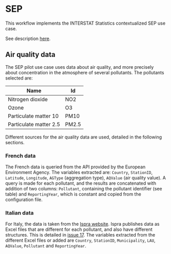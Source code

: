 # SEP

This workflow implements the INTERSTAT Statistics contextualized SEP use case.

See description [here](https://github.com/INTERSTAT/Statistics-Contextualized/blob/main/test-case.md#support-for-environment-policies-sep).


## Air quality data

The SEP pilot use case uses data about air quality, and more precisely about concentration in the atmosphere of several pollutants. The pollutants selected are:

| Name                   | Id    |
|------------------------|-------|
| Nitrogen dioxide       | NO2   |
| Ozone                  | O3    |
| Particulate matter 10  | PM10  |
| Particulate matter 2.5 | PM2.5 |

Different sources for the air quality data are used, detailed in the following sections.

### French data

The French data is queried from the API provided by the European Environment Agency. The variables extracted are: `Country`, `StationID`, `Latitude`, `Longitude`, `AGType` (aggregation type), `AQValue` (air quality value). A query is made for each pollutant, and the results are concatenated with addition of two columns: `Pollutant`, containing the pollutant identifier (see table) and `ReportingYear`, which is constant and copied from the configuration file.

### Italian data

For Italy, the data is taken from the [Ispra website](https://annuario.isprambiente.it/). Ispra publishes data as Excel files that are different for each pollutant, and also have different structures. This is detailed in [issue 17](https://github.com/INTERSTAT/Statistics-Contextualized/issues/17). The variables extracted from the different Excel files or added are `Country`, `StationID`, `Municipality`, `LAU`, `AQValue`, `Pollutant` and `ReportingYear`.      